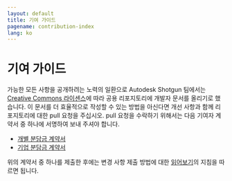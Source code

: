 ```yaml
---
layout: default
title: 기여 가이드
pagename: contribution-index
lang: ko
---
```


# 기여 가이드

가능한 모든 사항을 공개하려는 노력의 일환으로 Autodesk Shotgun 팀에서는 [Creative Commons 라이센스](https://github.com/shotgunsoftware/developer-beta/blob/master/LICENSE.md)에 따라 공용 리포지토리에 개발자 문서를 올리기로 했습니다. 이 문서를 더 효율적으로 작성할 수 있는 방법을 아신다면 개선 사항과 함께 리포지토리에 대한 pull 요청을 주십시오. pull 요청을 수락하기 위해서는 다음 기여자 계약서 중 하나에 서명하여 보내 주셔야 합니다.

- [개별 분담금 계약서](../all_langs/contribution/ind_contrib_agmt_for_shotgun_developer_documentation.pdf)
- [기업 분담금 계약서](../all_langs/contribution/corp_contrib_agmt_for_shotgun_developer_documentation.pdf)

위의 계약서 중 하나를 제출한 후에는 변경 사항 제출 방법에 대한 [읽어보기](https://github.com/shotgunsoftware/developer-beta/#Making-a-change-to-the-documentation)의 지침을 따르면 됩니다.
